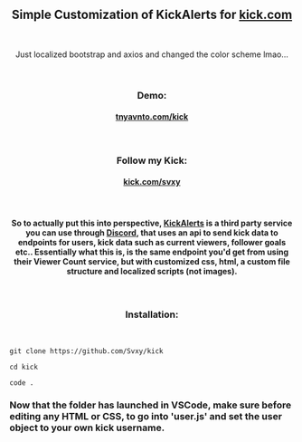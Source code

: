 <h2 align=center>Simple Customization of KickAlerts for <a href='https://kick.com' target='_blank'>kick.com</a></h2>

<br>

<p align=center>Just localized bootstrap and axios and changed the color scheme lmao...</p>

<br>

<h3 align=center>Demo:</h3>

<h4 align=center><b><a href='https://tnyavnto.com/kick' target='_blank'>tnyavnto.com/kick</a></b></h4>

<br>

<h3 align=center>Follow my Kick:</h3>

<h4 align=center><b><a href='https://kick.com/svxy' target='_blank'>kick.com/svxy</a></b></h4>

<br>

<h4 align=center><b>So to actually put this into perspective, <a href='https://widgets.kickalerts.live/'>KickAlerts</a> is a third party service you can use through <a href='https://discord.com/invite/kickalerts'>Discord</a>, that uses an api to send kick data to endpoints for users, kick data such as current viewers, follower goals etc.. Essentially what this is, is the same endpoint you'd get from using their Viewer Count service, but with customized css, html, a custom file structure and localized scripts (not images).</b></h4>

<br>

<h3 align=center>Installation:</h3>

<br>

```shell
git clone https://github.com/Svxy/kick
```

```shell
cd kick
```

```shell
code .
```

### Now that the folder has launched in VSCode, make sure before editing any HTML or CSS, to go into 'user.js' and set the user object to your own kick username.

